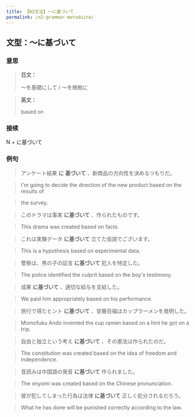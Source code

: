 ```yaml
---
title: 【N2文法】〜に基づいて
permalink: /n2-grammar-motoduite/
---
```


## 文型：〜に基づいて

### 意思

> **日文：**
> 
> 〜を基礎にして / 〜を根拠に


> **英文：**
> 
> based on


### 接续

N + に基づいて

### 例句

> アンケート結果 **に** **基づいて** 、新商品の方向性を決めるつもりだ。

> I'm going to decide the direction of the new product based on the results of

> the survey.

> このドラマは事実 **に基づいて** 、作られたものです。

> This drama was created based on facts.

> これは実験データ **に基づいて** 立てた仮説でございます。

> This is a hypothesis based on experimental data.

> 警察は、男の子の証言 **に基づいて** 犯人を特定した。

> The police identified the culprit based on the boy's testimony.

> 成果 **に基づいて** 、適切な給与を支給した。

> We paid him appropriately based on his performance.

> 旅行で得たヒント **に基づいて** 、安藤百福はカップラーメンを発明した。

> Momofuku Ando invented the cup ramen based on a hint he got on a trip.

> 自由と独立という考え **に基づいて** 、その憲法は作られたのだ。

> The constitution was created based on the idea of freedom and independence.

> 音読みは中国語の発音 **に基づいて** 作られました。

> The onyomi was created based on the Chinese pronunciation.

> 彼が犯してしまった行為は法律 **に基づいて** 正しく処分されるだろう。

> What he has done will be punished correctly according to the law.

